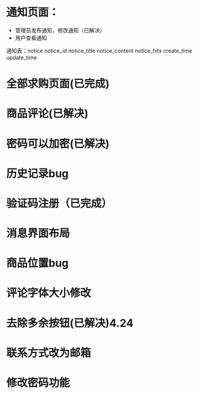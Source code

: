 # 通知页面：
- 管理员发布通知，修改通知（已解决）
- 用户查看通知

通知表：notice
notice_id
notice_title
notice_content
notice_hits
create_time
update_time


# 全部求购页面(已完成)

# 商品评论(已解决)

# 密码可以加密(已解决)

# 历史记录bug

# 验证码注册（已完成）



# 消息界面布局 

# 商品位置bug

# 评论字体大小修改

# 去除多余按钮(已解决)4.24

# 联系方式改为邮箱

# 修改密码功能
